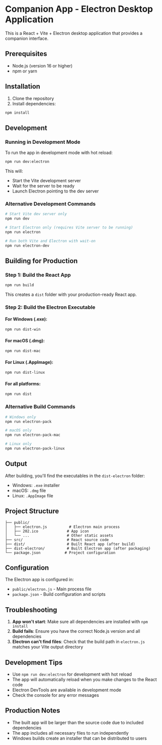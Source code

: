 # Companion App - Electron Desktop Application

This is a React + Vite + Electron desktop application that provides a companion interface.

## Prerequisites

- Node.js (version 16 or higher)
- npm or yarn

## Installation

1. Clone the repository
2. Install dependencies:
```bash
npm install
```

## Development

### Running in Development Mode

To run the app in development mode with hot reload:

```bash
npm run dev:electron
```

This will:
- Start the Vite development server
- Wait for the server to be ready
- Launch Electron pointing to the dev server

### Alternative Development Commands

```bash
# Start Vite dev server only
npm run dev

# Start Electron only (requires Vite server to be running)
npm run electron

# Run both Vite and Electron with wait-on
npm run electron-dev
```

## Building for Production

### Step 1: Build the React App

```bash
npm run build
```

This creates a `dist` folder with your production-ready React app.

### Step 2: Build the Electron Executable

#### For Windows (.exe):
```bash
npm run dist-win
```

#### For macOS (.dmg):
```bash
npm run dist-mac
```

#### For Linux (.AppImage):
```bash
npm run dist-linux
```

#### For all platforms:
```bash
npm run dist
```

### Alternative Build Commands

```bash
# Windows only
npm run electron-pack

# macOS only
npm run electron-pack-mac

# Linux only
npm run electron-pack-linux
```

## Output

After building, you'll find the executables in the `dist-electron` folder:
- Windows: `.exe` installer
- macOS: `.dmg` file
- Linux: `.AppImage` file

## Project Structure

```
├── public/
│   ├── electron.js          # Electron main process
│   ├── 202.ico             # App icon
│   └── ...                 # Other static assets
├── src/                    # React source code
├── dist/                   # Built React app (after build)
├── dist-electron/          # Built Electron app (after packaging)
└── package.json           # Project configuration
```

## Configuration

The Electron app is configured in:
- `public/electron.js` - Main process file
- `package.json` - Build configuration and scripts

## Troubleshooting

1. **App won't start**: Make sure all dependencies are installed with `npm install`
2. **Build fails**: Ensure you have the correct Node.js version and all dependencies
3. **Electron can't find files**: Check that the build path in `electron.js` matches your Vite output directory

## Development Tips

- Use `npm run dev:electron` for development with hot reload
- The app will automatically reload when you make changes to the React code
- Electron DevTools are available in development mode
- Check the console for any error messages

## Production Notes

- The built app will be larger than the source code due to included dependencies
- The app includes all necessary files to run independently
- Windows builds create an installer that can be distributed to users

